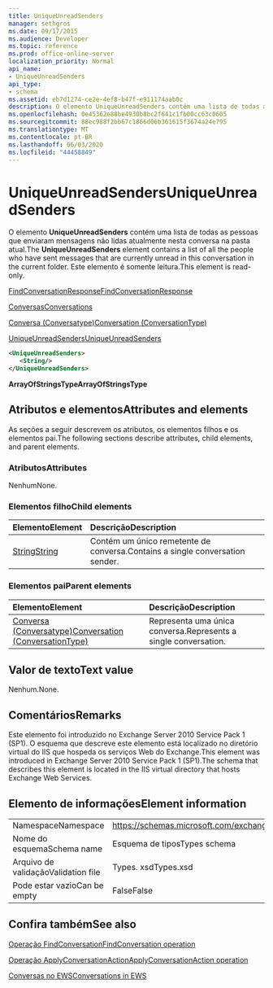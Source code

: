 ```yaml
---
title: UniqueUnreadSenders
manager: sethgros
ms.date: 09/17/2015
ms.audience: Developer
ms.topic: reference
ms.prod: office-online-server
localization_priority: Normal
api_name:
- UniqueUnreadSenders
api_type:
- schema
ms.assetid: eb7d1274-ce2e-4ef8-b47f-e911174aab0c
description: O elemento UniqueUnreadSenders contém uma lista de todas as pessoas que enviaram mensagens não lidas atualmente nesta conversa na pasta atual. Este elemento é somente leitura.
ms.openlocfilehash: 0e45362e88be4930b8bc2f641c1fb00cc63c0605
ms.sourcegitcommit: 88ec988f2bb67c1866d06b361615f3674a24e795
ms.translationtype: MT
ms.contentlocale: pt-BR
ms.lasthandoff: 06/03/2020
ms.locfileid: "44458849"
---
```

# <a name="uniqueunreadsenders"></a><span data-ttu-id="4f023-104">UniqueUnreadSenders</span><span class="sxs-lookup"><span data-stu-id="4f023-104">UniqueUnreadSenders</span></span>

<span data-ttu-id="4f023-105">O elemento **UniqueUnreadSenders** contém uma lista de todas as pessoas que enviaram mensagens não lidas atualmente nesta conversa na pasta atual.</span><span class="sxs-lookup"><span data-stu-id="4f023-105">The **UniqueUnreadSenders** element contains a list of all the people who have sent messages that are currently unread in this conversation in the current folder.</span></span> <span data-ttu-id="4f023-106">Este elemento é somente leitura.</span><span class="sxs-lookup"><span data-stu-id="4f023-106">This element is read-only.</span></span> 
  
[<span data-ttu-id="4f023-107">FindConversationResponse</span><span class="sxs-lookup"><span data-stu-id="4f023-107">FindConversationResponse</span></span>](findconversationresponse.md)
  
[<span data-ttu-id="4f023-108">Conversas</span><span class="sxs-lookup"><span data-stu-id="4f023-108">Conversations</span></span>](conversations-ex15websvcsotherref.md)
  
[<span data-ttu-id="4f023-109">Conversa (Conversatype)</span><span class="sxs-lookup"><span data-stu-id="4f023-109">Conversation (ConversationType)</span></span>](conversation-conversationtype.md)
  
[<span data-ttu-id="4f023-110">UniqueUnreadSenders</span><span class="sxs-lookup"><span data-stu-id="4f023-110">UniqueUnreadSenders</span></span>](uniqueunreadsenders.md)
  
```XML
<UniqueUnreadSenders>
   <String/>
</UniqueUnreadSenders>
```

 <span data-ttu-id="4f023-111">**ArrayOfStringsType**</span><span class="sxs-lookup"><span data-stu-id="4f023-111">**ArrayOfStringsType**</span></span>
## <a name="attributes-and-elements"></a><span data-ttu-id="4f023-112">Atributos e elementos</span><span class="sxs-lookup"><span data-stu-id="4f023-112">Attributes and elements</span></span>

<span data-ttu-id="4f023-113">As seções a seguir descrevem os atributos, os elementos filhos e os elementos pai.</span><span class="sxs-lookup"><span data-stu-id="4f023-113">The following sections describe attributes, child elements, and parent elements.</span></span>
  
### <a name="attributes"></a><span data-ttu-id="4f023-114">Atributos</span><span class="sxs-lookup"><span data-stu-id="4f023-114">Attributes</span></span>

<span data-ttu-id="4f023-115">Nenhum</span><span class="sxs-lookup"><span data-stu-id="4f023-115">None.</span></span>
  
### <a name="child-elements"></a><span data-ttu-id="4f023-116">Elementos filho</span><span class="sxs-lookup"><span data-stu-id="4f023-116">Child elements</span></span>

|<span data-ttu-id="4f023-117">**Elemento**</span><span class="sxs-lookup"><span data-stu-id="4f023-117">**Element**</span></span>|<span data-ttu-id="4f023-118">**Descrição**</span><span class="sxs-lookup"><span data-stu-id="4f023-118">**Description**</span></span>|
|:-----|:-----|
|[<span data-ttu-id="4f023-119">String</span><span class="sxs-lookup"><span data-stu-id="4f023-119">String</span></span>](string.md) <br/> |<span data-ttu-id="4f023-120">Contém um único remetente de conversa.</span><span class="sxs-lookup"><span data-stu-id="4f023-120">Contains a single conversation sender.</span></span>  <br/> |
   
### <a name="parent-elements"></a><span data-ttu-id="4f023-121">Elementos pai</span><span class="sxs-lookup"><span data-stu-id="4f023-121">Parent elements</span></span>

|<span data-ttu-id="4f023-122">**Elemento**</span><span class="sxs-lookup"><span data-stu-id="4f023-122">**Element**</span></span>|<span data-ttu-id="4f023-123">**Descrição**</span><span class="sxs-lookup"><span data-stu-id="4f023-123">**Description**</span></span>|
|:-----|:-----|
|[<span data-ttu-id="4f023-124">Conversa (Conversatype)</span><span class="sxs-lookup"><span data-stu-id="4f023-124">Conversation (ConversationType)</span></span>](conversation-conversationtype.md) <br/> |<span data-ttu-id="4f023-125">Representa uma única conversa.</span><span class="sxs-lookup"><span data-stu-id="4f023-125">Represents a single conversation.</span></span>  <br/> |
   
## <a name="text-value"></a><span data-ttu-id="4f023-126">Valor de texto</span><span class="sxs-lookup"><span data-stu-id="4f023-126">Text value</span></span>

<span data-ttu-id="4f023-127">Nenhum.</span><span class="sxs-lookup"><span data-stu-id="4f023-127">None.</span></span>
  
## <a name="remarks"></a><span data-ttu-id="4f023-128">Comentários</span><span class="sxs-lookup"><span data-stu-id="4f023-128">Remarks</span></span>

<span data-ttu-id="4f023-129">Este elemento foi introduzido no Exchange Server 2010 Service Pack 1 (SP1). O esquema que descreve este elemento está localizado no diretório virtual do IIS que hospeda os serviços Web do Exchange.</span><span class="sxs-lookup"><span data-stu-id="4f023-129">This element was introduced in Exchange Server 2010 Service Pack 1 (SP1).The schema that describes this element is located in the IIS virtual directory that hosts Exchange Web Services.</span></span>
  
## <a name="element-information"></a><span data-ttu-id="4f023-130">Elemento de informações</span><span class="sxs-lookup"><span data-stu-id="4f023-130">Element information</span></span>

|||
|:-----|:-----|
|<span data-ttu-id="4f023-131">Namespace</span><span class="sxs-lookup"><span data-stu-id="4f023-131">Namespace</span></span>  <br/> |https://schemas.microsoft.com/exchange/services/2006/types  <br/> |
|<span data-ttu-id="4f023-132">Nome do esquema</span><span class="sxs-lookup"><span data-stu-id="4f023-132">Schema name</span></span>  <br/> |<span data-ttu-id="4f023-133">Esquema de tipos</span><span class="sxs-lookup"><span data-stu-id="4f023-133">Types schema</span></span>  <br/> |
|<span data-ttu-id="4f023-134">Arquivo de validação</span><span class="sxs-lookup"><span data-stu-id="4f023-134">Validation file</span></span>  <br/> |<span data-ttu-id="4f023-135">Types. xsd</span><span class="sxs-lookup"><span data-stu-id="4f023-135">Types.xsd</span></span>  <br/> |
|<span data-ttu-id="4f023-136">Pode estar vazio</span><span class="sxs-lookup"><span data-stu-id="4f023-136">Can be empty</span></span>  <br/> |<span data-ttu-id="4f023-137">False</span><span class="sxs-lookup"><span data-stu-id="4f023-137">False</span></span>  <br/> |
   
## <a name="see-also"></a><span data-ttu-id="4f023-138">Confira também</span><span class="sxs-lookup"><span data-stu-id="4f023-138">See also</span></span>



[<span data-ttu-id="4f023-139">Operação FindConversation</span><span class="sxs-lookup"><span data-stu-id="4f023-139">FindConversation operation</span></span>](findconversation-operation.md)
  
[<span data-ttu-id="4f023-140">Operação ApplyConversationAction</span><span class="sxs-lookup"><span data-stu-id="4f023-140">ApplyConversationAction operation</span></span>](applyconversationaction-operation.md)


[<span data-ttu-id="4f023-141">Conversas no EWS</span><span class="sxs-lookup"><span data-stu-id="4f023-141">Conversations in EWS</span></span>](https://msdn.microsoft.com/library/91e64629-db6c-4c94-9dcb-d386232e8467%28Office.15%29.aspx)

